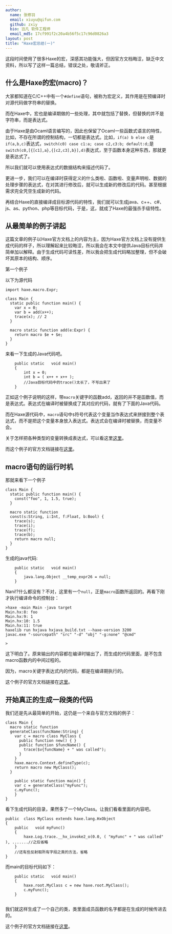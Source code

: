 ```yaml
---
author:
  name: 张修羽
  email: xiuyu@qifun.com
  github: zxiy
  bio: 岂凡 软件工程师
  email_md5: 17cf991f2c20a4b56f5c17c96d0826a3
layout: post
title: "Haxe宏总结(一)"
---
```


这段时间使用了很多Haxe的宏，深感其功能强大，但因官方文档晦涩，缺乏中文资料，所以写了这样一篇总结，错误之处，敬请斧正。

## 什么是Haxe的宏(macro)？

大家都知道在C/C++中有一个`#define`语句，被称为宏定义，其作用是在预编译时对源代码做字符串的替换。

而在Haxe中，宏也是编译期做的一些处理，其中就包括了替换，但替换的并不是字符串，而是表达式。

由于Haxe是由Ocaml语言编写的，因此也保留了Ocaml一些函数式语言的特性，比如，不存在所谓的控制结构，一切都是表达式。比如，`if(a) b else c`是`if(a,b,c)`表达式，`switch(c0) case c1:a; case c2,c3:b; default:d;`是`switch(c0,[{[c1],a},{[c2,c3],b}],d)`表达式，至于函数本身这种东西，那就更是表达式了。

所以我们就可以使用表达式的数据结构来描述代码了。

更进一步，我们可以在编译时获得定义的什么类啦、函数啦、变量声明啦、数据的处理步骤的表达式，在对其进行修改后，就可以生成新的修改后的代码。甚至根据需求完全凭空生成新的代码。

再结合Haxe的直接编译成目标源代码的特性，我们就可以生成java、c++、c#、js、as、python、php等目标代码，于是，这，就成了Haxe的最强杀手级特性。

## 从最简单的例子讲起

这篇文章的例子以Haxe官方文档上的内容为主，因为Haxe官方文档上没有提供生成代码的样子，所以理解起来比较晦涩，所以我会在本文中提供Java目标代码并简单加以解释。由于生成代码可读性差，所以我会把生成代码略加整理，但不会破坏其原本的结构、顺序。

第一个例子

以下为源代码
``` 
import haxe.macro.Expr;

class Main {
  static public function main() {
    var x = 0;
    var b = add(x++);
    trace(x); // 2
  }

  macro static function add(e:Expr) {
    return macro $e + $e;
  }
}
```
来看一下生成的Java代码吧。

``` 
    public static   void main()
    {
		int x = 0;
		int b = ( x++ + x++ );
		//Java目标代码中的trace()太长了，不写出来了
    }
```

正如这个例子说明的这样，带`macro`关键字的函数add，返回的并不是函数值，而是表达式。表达式在编译时被替换成了其对应的代码，就有了下面的Java代码。

而在Haxe源代码中，`macro`语句中`$`符号代表这个变量当作表达式来拼接到整个表达式，而不是把这个变量本身放入表达式。表达式会在编译时被替换，而变量不会。

关于怎样把各种类型的变量转换成表达式，可以看这里[这里](http://haxe.org/manual/macro-reification-expression.html)。

而这个例子的官方文档链接在[这里](http://haxe.org/manual/macro-arguments.html)。

## macro语句的运行时机

那就来看下一个例子

``` 
class Main {
  static public function main() {
    const("foo", 1, 1.5, true);
  }

  macro static function
  const(s:String, i:Int, f:Float, b:Bool) {
    trace(s);
    trace(i);
    trace(f);
    trace(b);
    return macro null;
  }
}
```
生成的java代码:

``` 
    public static   void main()
	{
		java.lang.Object __temp_expr26 = null;
	}
```
Nani!?什么都没有？不对，这里有一个`null`，正是`macro`函数所返回的。再看下刚才执行编译命令的控制台：

```
>haxe -main Main -java target
Main.hx:8: foo
Main.hx:9: 1
Main.hx:10: 1.5
Main.hx:11: true
haxelib run hxjava hxjava_build.txt --haxe-version 3200
javac.exe "-sourcepath" "src" "-d" "obj" "-g:none" "@cmd"

>
```
这下明白了。原来输出的内容都在编译时输出了，而生成的代码里面，是不包含macro函数内的中间过程的。

因为，macro关键字表达式内的代码，都是在编译期执行的。

这个例子的官方文档链接在[这里](http://haxe.org/manual/macro-constant-arguments.html)。

## 开始真正的生成一段类的代码

我们还是先从最简单的开始，这仍是一个来自与官方文档的例子：

```
class Main {
  macro static function
  generateClass(funcName:String) {
    var c = macro class MyClass {
      public function new() { }
      public function $funcName() {
        trace($v{funcName} + " was called");
      }
    }
    haxe.macro.Context.defineType(c);
    return macro new MyClass();
  }

    public static function main() {
    var c = generateClass("myFunc");
    c.myFunc();
    }
}
```

看下生成代码的目录，果然多了一个MyClass。让我们看看里面的内容吧。

```
public  class MyClass extends haxe.lang.HxObject
{
    public   void myFunc()
	{
		haxe.Log.trace.__hx_invoke2_o(0.0, ( "myFunc" + " was called" ), .......//之后省略
	}
	//还有些反射取所有字段之类的方法，省略
}
```

而main的目标代码如下：

```
	public static   void main()
	{
		haxe.root.MyClass c = new haxe.root.MyClass();
		c.myFunc();
	}
	
```

我们就这样生成了一个自己的类，类里面成员函数的名字都是在生成的时候传进去的。

这个例子的官方文档链接在[这里](http://haxe.org/manual/macro-reification-class.html)。
